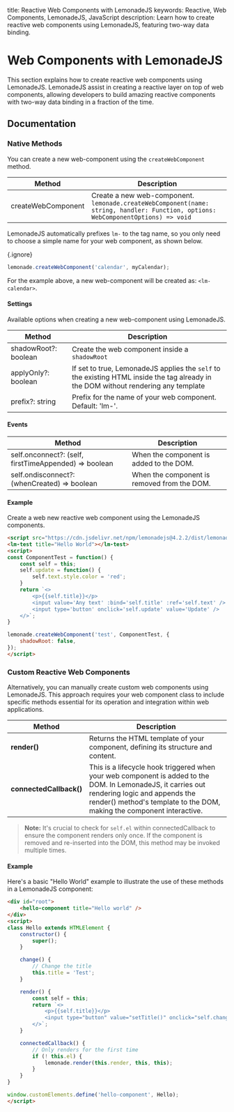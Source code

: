 title: Reactive Web Components with LemonadeJS
keywords: Reactive, Web Components, LemonadeJS, JavaScript
description: Learn how to create reactive web components using LemonadeJS, featuring two-way data binding.

# Web Components with LemonadeJS

This section explains how to create reactive web components using LemonadeJS. LemonadeJS assist in creating a reactive layer on top of web components, allowing developers to build amazing reactive components with two-way data binding in a fraction of the time.

## Documentation

### Native Methods

You can create a new web-component using the `createWebComponent` method.

| Method              | Description                                                                                                                         |
|---------------------|-------------------------------------------------------------------------------------------------------------------------------------|
| createWebComponent  | Create a new web-component.<br>`lemonade.createWebComponent(name: string, handler: Function, options: WebComponentOptions) => void` |


LemonadeJS automatically prefixes `lm-` to the tag name, so you only need to choose a simple name for your web component, as shown below.

{.ignore}
```javascript
lemonade.createWebComponent('calendar', myCalendar);
```

For the example above, a new web-component will be created as: `<lm-calendar>`.

#### Settings

Available options when creating a new web-component using LemonadeJS.

| Method               | Description                                                                                                                         |
|----------------------|-------------------------------------------------------------------------------------------------------------------------------------|
| shadowRoot?: boolean | Create the web component inside a `shadowRoot`                                                                                      |
| applyOnly?: boolean  | If set to true, LemonadeJS applies the `self` to the existing HTML inside the tag already in the DOM without rendering any template |
| prefix?: string      | Prefix for the name of your web component. Default: 'lm-'.                                                                          |

#### Events

| Method                                                | Description                                 |
|-------------------------------------------------------|---------------------------------------------|
| self.onconnect?: (self, firstTimeAppended) => boolean | When the component is added to the DOM.     |
| self.ondisconnect?: (whenCreated) => boolean          | When the component is removed from the DOM. |


#### Example

Create a web new reactive web component using the LemonadeJS components.

```html
<script src="https://cdn.jsdelivr.net/npm/lemonadejs@4.2.2/dist/lemonade.min.js"></script>
<lm-test title="Hello World"></lm-test>
<script>
const ComponentTest = function() {
    const self = this;
    self.update = function() {
        self.text.style.color = 'red';
    }
    return `<>
        <p>{{self.title}}</p>
        <input value='Any text' :bind='self.title' :ref='self.text' />
        <input type='button' onclick='self.update' value='Update' />
    </>`;
}

lemonade.createWebComponent('test', ComponentTest, {
    shadowRoot: false,
});
</script>
```

### Custom Reactive Web Components

Alternatively, you can manually create custom web components using LemonadeJS. This approach requires your web component class to include specific methods essential for its operation and integration within web applications.

| Method                  | Description                                                                                                                                                                                                            |
|-------------------------|------------------------------------------------------------------------------------------------------------------------------------------------------------------------------------------------------------------------|
| **render()**            | Returns the HTML template of your component, defining its structure and content.                                                                                                                                       |
| **connectedCallback()** | This is a lifecycle hook triggered when your web component is added to the DOM. In LemonadeJS, it carries out rendering logic and appends the render() method's template to the DOM, making the component interactive. |

> **Note:** It's crucial to check for `self.el` within connectedCallback to ensure the component renders only once. If the component is removed and re-inserted into the DOM, this method may be invoked multiple times.

#### Example

Here's a basic "Hello World" example to illustrate the use of these methods in a LemonadeJS component:

```html
<div id="root">
    <hello-component title="Hello world" />
</div>
<script>
class Hello extends HTMLElement {
    constructor() {
        super();
    }

    change() {
        // Change the title
        this.title = 'Test';
    }

    render() {
        const self = this;
        return `<>
            <p>{{self.title}}</p>
            <input type="button" value="setTitle()" onclick="self.change()" />
        </>`;
    }

    connectedCallback() {
        // Only renders for the first time
        if (! this.el) {
            lemonade.render(this.render, this, this);
        }
    }
}

window.customElements.define('hello-component', Hello);
</script>
```